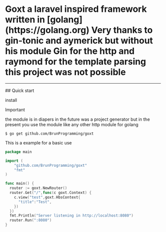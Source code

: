 <h1 style="text-align">
    Goxt a laravel inspired framework written in [golang](https://golang.org)
    Very thanks to gin-tonic and aymerick but without his module Gin for the http and raymond for the template parsing this project was not possible
</h1>
<hr>
## Quick start

install 
> [!IMPORTANT]
> the module is in diapers in the future was a project generator but in the present you use the module like any other http module for golang

    $ go get github.com/BrunProgramming/goxt

This is a example for a basic use
```go
package main

import (
    "github.com/BrunProgramming/goxt"
    "fmt"
)

func main() {
  router := goxt.NewRouter()
  router.Get("/",func(c goxt.Context) { 
    c.view("test",goxt.HbsContext{
      "title":"Test",
    })
  })
  fmt.Println("Server listening in http://localhost:8080")
  router.Run(":8080")
}
```
